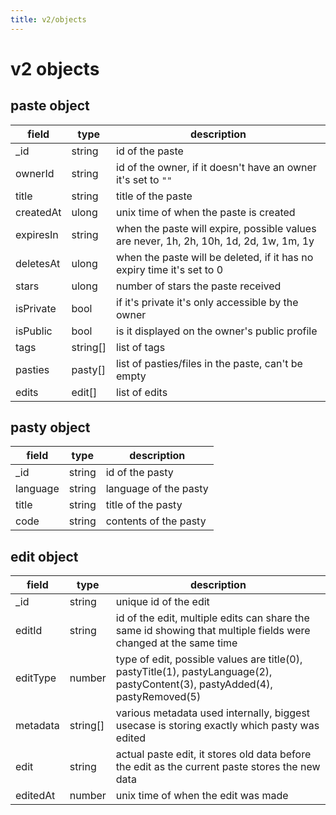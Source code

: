 ```yaml
---
title: v2/objects
---
```


# v2 objects

## paste object

| field     | type     | description                                                                            |
|-----------|----------|----------------------------------------------------------------------------------------|
| \_id      | string   | id of the paste                                                                        |
| ownerId   | string   | id of the owner, if it doesn't have an owner it's set to `""`                          |
| title     | string   | title of the paste                                                                     |
| createdAt | ulong    | unix time of when the paste is created                                                 |
| expiresIn | string   | when the paste will expire, possible values are never, 1h, 2h, 10h, 1d, 2d, 1w, 1m, 1y |
| deletesAt | ulong    | when the paste will be deleted, if it has no expiry time it's set to 0                 |
| stars     | ulong    | number of stars the paste received                                                     |
| isPrivate | bool     | if it's private it's only accessible by the owner                                      |
| isPublic  | bool     | is it displayed on the owner's public profile                                          |
| tags      | string[] | list of tags                                                                           |
| pasties   | pasty[]  | list of pasties/files in the paste, can't be empty                                     |
| edits     | edit[]   | list of edits                                                                          |

## pasty object

| field    | type   | description           |
|----------|--------|-----------------------|
| \_id     | string | id of the pasty       |
| language | string | language of the pasty |
| title    | string | title of the pasty    |
| code     | string | contents of the pasty |

## edit object

| field    | type     | description                                                                                                                  |
|----------|----------|------------------------------------------------------------------------------------------------------------------------------|
| \_id     | string   | unique id of the edit                                                                                                        |
| editId   | string   | id of the edit, multiple edits can share the same id showing that multiple fields were changed at the same time              |
| editType | number   | type of edit, possible values are title(0), pastyTitle(1), pastyLanguage(2), pastyContent(3), pastyAdded(4), pastyRemoved(5) |
| metadata | string[] | various metadata used internally, biggest usecase is storing exactly which pasty was edited                                  |
| edit     | string   | actual paste edit, it stores old data before the edit as the current paste stores the new data                               |
| editedAt | number   | unix time of when the edit was made                                                                                          |
